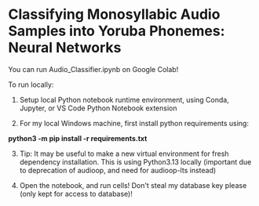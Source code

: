 # Classifying Monosyllabic Audio Samples into Yoruba Phonemes: Neural Networks

You can run Audio_Classifier.ipynb on Google Colab!

To run locally:

1. Setup local Python notebook runtime environment, using Conda, Jupyter, or VS Code Python Notebook extension

2. For my local Windows machine, first install python requirements using:

**python3 -m pip install -r requirements.txt**

3. Tip: It may be useful to make a new virtual environment for fresh dependency installation. This is using Python3.13 locally (important due to deprecation of audioop, and need for audioop-lts instead)

4. Open the notebook, and run cells! Don't steal my database key please (only kept for access to database)!
